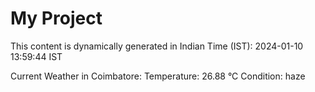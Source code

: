 # My Project

This content is dynamically generated in Indian Time (IST): 2024-01-10 13:59:44 IST


Current Weather in Coimbatore:
Temperature: 26.88 °C
Condition: haze
